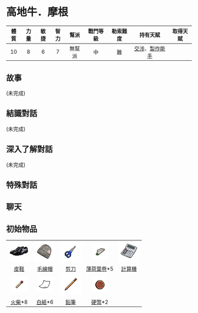 #  高地牛．摩根

|體質|力量|敏捷|智力|幫派|戰鬥等級|勒索難度|持有天賦|取得天賦|
|:--:|:--:|:--:|:--:|:--:|:--:|:--:|:--:|:--:|
|10|8|6|7|無幫派|中|難|[交涉](技能.md#交涉)、[製作能手](技能.md#製作能手)||

## 故事

(未完成)

## 結識對話

(未完成)

## 深入了解對話

(未完成)


## 特殊對話

## 聊天

## 初始物品

||||||
|:--:|:--:|:--:|:--:|:--:|
|![img](images/item_pic_PX.png)|![img](images/item_pic_MXM.png)|![img](images/item_pic_JD2.png)|![img](images/item_pic_BHYJ.png)|![img](images/item_pic_JSQ.png)|
|[皮鞋](15-皮鞋.md)|[毛線帽](22-毛線帽.md)|[剪刀](152-剪刀.md)|[薄荷葉卷](41-薄荷葉卷.md)*5|[計算機](101-計算機.md)|
|![img](images/item_pic_HC.png)|![img](images/item_pic_BZ.png)|![img](images/item_pic_QB.png)|![img](images/item_pic_YB.png)||
|[火柴](120-火柴.md)*8|[白紙](125-白紙.md)*6|[鉛筆](131-鉛筆.md)|[硬幣](135-硬幣.md)*2||

